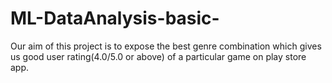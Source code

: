 # ML-DataAnalysis-basic-
Our aim of this project is to expose the best genre combination which gives us good user rating(4.0/5.0 or above) of a particular game on play store app.
